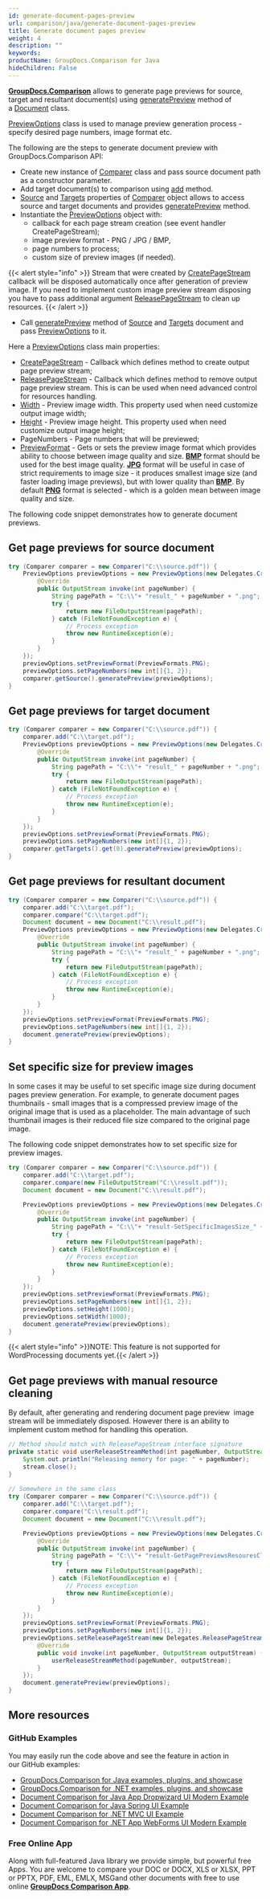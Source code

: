 ```yaml
---
id: generate-document-pages-preview
url: comparison/java/generate-document-pages-preview
title: Generate document pages preview
weight: 4
description: ""
keywords: 
productName: GroupDocs.Comparison for Java
hideChildren: False
---
```

**[GroupDocs.Comparison](https://products.groupdocs.com/comparison/java)** allows to generate page previews for source, target and resultant document(s) using [generatePreview](https://apireference.groupdocs.com/comparison/java/com.groupdocs.comparison/Document#generatePreview(com.groupdocs.comparison.options.PreviewOptions)) method of a [Document](https://apireference.groupdocs.com/comparison/java/com.groupdocs.comparison/Document) class.

[PreviewOptions](https://apireference.groupdocs.com/comparison/java/com.groupdocs.comparison.options/PreviewOptions) class is used to manage preview generation process - specify desired page numbers, image format etc.

The following are the steps to generate document preview with GroupDocs.Comparison API:

*   Create new instance of [Comparer](https://apireference.groupdocs.com/comparison/java/com.groupdocs.comparison/Comparer) class and pass source document path as a constructor parameter.    
*   Add target document(s) to comparison using [add](https://apireference.groupdocs.com/comparison/java/com.groupdocs.comparison/Comparer#add(java.lang.String)) method.    
*   [Source](https://apireference.groupdocs.com/comparison/java/com.groupdocs.comparison/Comparer#getSource()) and [Targets](https://apireference.groupdocs.com/comparison/java/com.groupdocs.comparison/Comparer#getTargets()) properties of [Comparer](https://apireference.groupdocs.com/comparison/java/com.groupdocs.comparison/Comparer) object allows to access source and target documents and provides [generatePreview](https://apireference.groupdocs.com/comparison/java/com.groupdocs.comparison/Document#generatePreview(com.groupdocs.comparison.options.PreviewOptions)) method.     
*   Instantiate the [PreviewOptions](https://apireference.groupdocs.com/comparison/java/com.groupdocs.comparison.options/PreviewOptions) object with:    
    *   callback for each page stream creation (see event handler CreatePageStream);         
    *   image preview format - PNG / JPG / BMP,         
    *   page numbers to process;
    *   custom size of preview images (if needed).          

{{< alert style="info" >}}
Stream that were created by [CreatePageStream](https://apireference.groupdocs.com/comparison/java/com.groupdocs.comparison.common.delegates/Delegates_CreatePageStream) callback will be disposed automatically once after generation of preview image. If you need to implement custom image preview stream disposing you have to pass additional argument [ReleasePageStream](https://apireference.groupdocs.com/comparison/java/com.groupdocs.comparison.common.delegates/Delegates_ReleasePageStream) to clean up resources.
{{< /alert >}}

*   Call [generatePreview](https://apireference.groupdocs.com/comparison/java/com.groupdocs.comparison/Document#generatePreview(com.groupdocs.comparison.options.PreviewOptions)) method of [Source](https://apireference.groupdocs.com/comparison/java/com.groupdocs.comparison/Comparer#getSource()) and [Targets](https://apireference.groupdocs.com/comparison/java/com.groupdocs.comparison/Comparer#getTargets()) document and pass [PreviewOptions](https://apireference.groupdocs.com/comparison/java/com.groupdocs.comparison.options/PreviewOptions) to it. 
    

Here a [PreviewOptions](https://apireference.groupdocs.com/comparison/java/com.groupdocs.comparison.options/PreviewOptions) class main properties: 
*   [CreatePageStream](https://apireference.groupdocs.com/comparison/java/com.groupdocs.comparison.options/PreviewOptions#setCreatePageStream(com.groupdocs.comparison.common.delegates.Delegates.CreatePageStream)) - Callback which defines method to create output page preview stream;    
*   [ReleasePageStream](https://apireference.groupdocs.com/comparison/java/com.groupdocs.comparison.options/PreviewOptions#setReleasePageStream(com.groupdocs.comparison.common.delegates.Delegates.ReleasePageStream)) - Callback which defines method to remove output page preview stream. This is can be used when need advanced control for resources handling.    
*   [Width](https://apireference.groupdocs.com/comparison/java/com.groupdocs.comparison.options/PreviewOptions#setWidth(int)) - Preview image width. This property used when need customize output image width;    
*   [Height](https://apireference.groupdocs.com/comparison/java/com.groupdocs.comparison.options/PreviewOptions#setHeight(int)) - Preview image height. This property used when need customize output image height;    
*   PageNumbers - Page numbers that will be previewed;    
*   [PreviewFormat](https://apireference.groupdocs.com/comparison/java/com.groupdocs.comparison.options/PreviewOptions#setPreviewFormat(int)) - Gets or sets the preview image format which provides ability to choose between image quality and size. **[BMP](https://apireference.groupdocs.com/comparison/java/com.groupdocs.comparison.options.enums/PreviewFormats#BMP)** format should be used for the best image quality. **[JPG](https://apireference.groupdocs.com/comparison/java/com.groupdocs.comparison.options.enums/PreviewFormats#JPEG)** format will be useful in case of strict requirements to image size - it produces smallest image size (and faster loading image previews), but with lower quality than **[BMP](https://apireference.groupdocs.com/comparison/java/com.groupdocs.comparison.options.enums/PreviewFormats#BMP)**. By default **[PNG](https://apireference.groupdocs.com/comparison/java/com.groupdocs.comparison.options.enums/PreviewFormats#PNG)** format is selected - which is a golden mean between image quality and size.
    

The following code snippet demonstrates how to generate document previews.

## Get page previews for source document

```java
try (Comparer comparer = new Comparer("C:\\source.pdf")) {
    PreviewOptions previewOptions = new PreviewOptions(new Delegates.CreatePageStream() {
        @Override
        public OutputStream invoke(int pageNumber) {
            String pagePath = "C:\\"+ "result_" + pageNumber + ".png";
            try {
                return new FileOutputStream(pagePath);
            } catch (FileNotFoundException e) {
                // Process exception
                throw new RuntimeException(e);
            }
        }
    });
    previewOptions.setPreviewFormat(PreviewFormats.PNG);
    previewOptions.setPageNumbers(new int[]{1, 2});
    comparer.getSource().generatePreview(previewOptions);
}
```

## Get page previews for target document

```java
try (Comparer comparer = new Comparer("C:\\source.pdf")) {
    comparer.add("C:\\target.pdf");
    PreviewOptions previewOptions = new PreviewOptions(new Delegates.CreatePageStream() {
        @Override
        public OutputStream invoke(int pageNumber) {
            String pagePath = "C:\\"+ "result_" + pageNumber + ".png";
            try {
                return new FileOutputStream(pagePath);
            } catch (FileNotFoundException e) {
                // Process exception
                throw new RuntimeException(e);
            }
        }
    });
    previewOptions.setPreviewFormat(PreviewFormats.PNG);
    previewOptions.setPageNumbers(new int[]{1, 2});
    comparer.getTargets().get(0).generatePreview(previewOptions);
}
```

## Get page previews for resultant document

```java
try (Comparer comparer = new Comparer("C:\\source.pdf")) {
    comparer.add("C:\\target.pdf");
    comparer.compare("C:\\target.pdf");
    Document document = new Document("C:\\result.pdf");
    PreviewOptions previewOptions = new PreviewOptions(new Delegates.CreatePageStream() {
        @Override
        public OutputStream invoke(int pageNumber) {
            String pagePath = "C:\\"+ "result_" + pageNumber + ".png";
            try {
                return new FileOutputStream(pagePath);
            } catch (FileNotFoundException e) {
                // Process exception
                throw new RuntimeException(e);
            }
        }
    });
    previewOptions.setPreviewFormat(PreviewFormats.PNG);
    previewOptions.setPageNumbers(new int[]{1, 2});
    document.generatePreview(previewOptions);
}
```

## Set specific size for preview images

In some cases it may be useful to set specific image size during document pages preview generation. For example, to generate document pages thumbnails - small images that is a compressed preview image of the original image that is used as a placeholder. The main advantage of such thumbnail images is their reduced file size compared to the original page image.

The following code snippet demonstrates how to set specific size for preview images.

```java
try (Comparer comparer = new Comparer("C:\\source.pdf")) {
    comparer.add("C:\\target.pdf");
    comparer.compare(new FileOutputStream("C:\\result.pdf"));
    Document document = new Document("C:\\result.pdf");

    PreviewOptions previewOptions = new PreviewOptions(new Delegates.CreatePageStream() {
        @Override
        public OutputStream invoke(int pageNumber) {
            String pagePath = "C:\\"+ "result-SetSpecificImagesSize_" + pageNumber + ".png";
            try {
                return new FileOutputStream(pagePath);
            } catch (FileNotFoundException e) {
                // Process exception
                throw new RuntimeException(e);
            }
        }
    });
    previewOptions.setPreviewFormat(PreviewFormats.PNG);
    previewOptions.setPageNumbers(new int[]{1, 2});
    previewOptions.setHeight(1000);
    previewOptions.setWidth(1000);
    document.generatePreview(previewOptions);
}
```

{{< alert style="info" >}}NOTE: This feature is not supported for WordProcessing documents yet.{{< /alert >}}

## Get page previews with manual resource cleaning

By default, after generating and rendering document page preview  image stream will be immediately disposed. However there is an ability to implement custom method for handling this operation.

```java
// Method should match with ReleasePageStream interface signature
private static void userReleaseStreamMethod(int pageNumber, OutputStream stream) {
    System.out.println("Releasing memory for page: " + pageNumber);
    stream.close();
}
 
// Somewhere in the same class
try (Comparer comparer = new Comparer("C:\\source.pdf")) {
    comparer.add("C:\\target.pdf");
    comparer.compare("C:\\result.pdf");
    Document document = new Document("C:\\result.pdf");

    PreviewOptions previewOptions = new PreviewOptions(new Delegates.CreatePageStream() {
        @Override
        public OutputStream invoke(int pageNumber) {
            String pagePath = "C:\\"+ "result-GetPagePreviewsResouresCleaning_" + pageNumber + ".png";
            try {
                return new FileOutputStream(pagePath);
            } catch (FileNotFoundException e) {
                // Process exception
                throw new RuntimeException(e);
            }
        }
    });
    previewOptions.setPreviewFormat(PreviewFormats.PNG);
    previewOptions.setPageNumbers(new int[]{1, 2});
    previewOptions.setReleasePageStream(new Delegates.ReleasePageStream() {
        @Override
        public void invoke(int pageNumber, OutputStream outputStream) {
            userReleaseStreamMethod(pageNumber, outputStream);
        }
    });
    document.generatePreview(previewOptions);
}
```

## More resources

### GitHub Examples
You may easily run the code above and see the feature in action in our GitHub examples:

*   [GroupDocs.Comparison for Java examples, plugins, and showcase](https://github.com/groupdocs-comparison/GroupDocs.Comparison-for-Java)
*   [GroupDocs.Comparison for .NET examples, plugins, and showcase](https://github.com/groupdocs-comparison/GroupDocs.Comparison-for-.NET)
*   [Document Comparison for Java App Dropwizard UI Modern Example](https://github.com/groupdocs-comparison/GroupDocs.Comparison-for-Java-Dropwizard)    
*   [Document Comparison for Java Spring UI Example](https://github.com/groupdocs-comparison/GroupDocs.Comparison-for-Java-Spring)    
*   [Document Comparison for .NET MVC UI Example](https://github.com/groupdocs-comparison/GroupDocs.Comparison-for-.NET-MVC)    
*   [Document Comparison for .NET App WebForms UI Modern Example](https://github.com/groupdocs-comparison/GroupDocs.Comparison-for-.NET-WebForms)
    

### Free Online App
Along with full-featured Java library we provide simple, but powerful free Apps.
You are welcome to compare your DOC or DOCX, XLS or XLSX, PPT or PPTX, PDF, EML, EMLX, MSGand other documents with free to use online **[GroupDocs Comparison App](https://products.groupdocs.app/comparison)**.